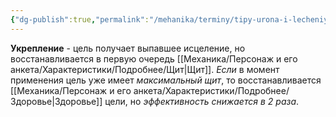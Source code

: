 ```yaml
---
{"dg-publish":true,"permalink":"/mehanika/terminy/tipy-urona-i-lecheniya/podrobnee/ukreplenie/"}
---
```


**Укрепление** - цель получает выпавшее исцеление, но восстанавливается в первую очередь [[Механика/Персонаж и его анкета/Характеристики/Подробнее/Щит\|Щит]]. *Если* в момент применения цель уже имеет *максимальный щит*, то восстанавливается [[Механика/Персонаж и его анкета/Характеристики/Подробнее/Здоровье\|Здоровье]] цели, но *эффективность снижается в 2 раза*.